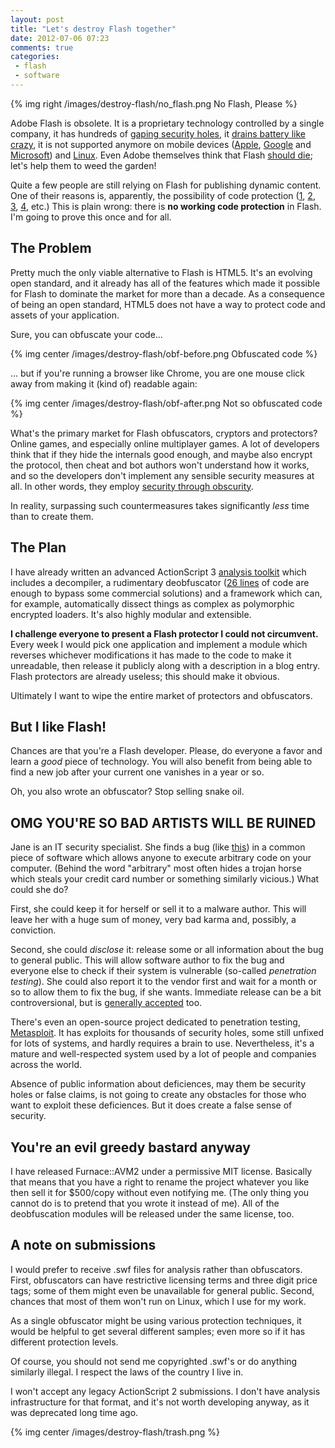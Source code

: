 ```yaml
---
layout: post
title: "Let's destroy Flash together"
date: 2012-07-06 07:23
comments: true
categories:
 - flash
 - software
---
```


{% img right /images/destroy-flash/no_flash.png No Flash, Please %}

Adobe Flash is obsolete. It is a proprietary technology controlled by a single company, it has hundreds of [gaping security holes](http://web.nvd.nist.gov/view/vuln/search-results?query=flash&search_type=all&cves=on), it [drains battery like crazy](http://www.pcworld.com/article/209856/dump_flash_get_2_extra_hours_of_macbook_air_battery_life.html), it is not supported anymore on mobile devices ([Apple](http://www.apple.com/hotnews/thoughts-on-flash/), [Google](http://www.theverge.com/2012/6/29/3125219/flash-mobile-android-4-1-not-supported) and [Microsoft](http://www.macobserver.com/tmo/article/microsoft_outlaws_flash_on_touch-interface_ie_10/)) and [Linux](http://www.omgubuntu.co.uk/2012/02/adobe-adandons-flash-on-linux). Even Adobe themselves think that Flash [should die](http://blogs.adobe.com/conversations/2011/11/flash-focus.html); let's help them to weed the garden!

Quite a few people are still relying on Flash for publishing dynamic content. One of their reasons is, apparently, the possibility of code protection ([1](http://www.beancreative.com/blog/client/index.cfm/2012/3/15/The-peril-of-HTML5-Do-you-really-want-to-share-your-private-proprietary-code-with-the-public), [2](http://weareorganizedchaos.com/index.php/2010/03/18/html5_vs_flash/), [3](http://www.pseudocoder.com/blog/why-html5-video-wont-replace-flash), [4](http://blog.authorstream.com/2012/04/html5-or-flash-which-one-is-better-to.html), etc.) This is plain wrong: there is **no working code protection** in Flash. I'm going to prove this once and for all.

<!-- more -->

The Problem
-----------

Pretty much the only viable alternative to Flash is HTML5. It's an evolving open standard, and it already has all of the features which made it possible for Flash to dominate the market for more than a decade. As a consequence of being an open standard, HTML5 does not have a way to protect code and assets of your application.

Sure, you can obfuscate your code...

{% img center /images/destroy-flash/obf-before.png Obfuscated code %}

... but if you're running a browser like Chrome, you are one mouse click away from making it (kind of) readable again:

{% img center /images/destroy-flash/obf-after.png Not so obfuscated code %}

What's the primary market for Flash obfuscators, cryptors and protectors? Online games, and especially online multiplayer games. A lot of developers think that if they hide the internals good enough, and maybe also encrypt the protocol, then cheat and bot authors won't understand how it works, and so the developers don't implement any sensible security measures at all. In other words, they employ [security through obscurity](http://en.wikipedia.org/wiki/Security_through_obscurity).

In reality, surpassing such countermeasures takes significantly *less* time than to create them.

The Plan
--------

I have already written an advanced ActionScript 3 [analysis toolkit](http://github.com/whitequark/furnace-avm2) which includes a decompiler, a rudimentary deobfuscator ([26 lines](https://github.com/whitequark/furnace-avm2/blob/master/lib/furnace-avm2/abc/primitives/opcode_sequence.rb#L146) of code are enough to bypass some commercial solutions) and a framework which can, for example, automatically dissect things as complex as polymorphic encrypted loaders. It's also highly modular and extensible.

**I challenge everyone to present a Flash protector I could not circumvent.** Every week I would pick one application and implement a module which reverses whichever modifications it has made to the code to make it unreadable, then release it publicly along with a description in a blog entry. Flash protectors are already useless; this should make it obvious.

Ultimately I want to wipe the entire market of protectors and obfuscators.

But I like Flash!
-----------------

Chances are that you're a Flash developer. Please, do everyone a favor and learn a *good* piece of technology. You will also benefit from being able to find a new job after your current one vanishes in a year or so.

Oh, you also wrote an obfuscator? Stop selling snake oil.

OMG YOU'RE SO BAD ARTISTS WILL BE RUINED
----------------------------------------

Jane is an IT security specialist. She finds a bug (like [this](http://web.nvd.nist.gov/view/vuln/detail?vulnId=CVE-2012-2039)) in a common piece of software which allows anyone to execute arbitrary code on your computer. (Behind the word "arbitrary" most often hides a trojan horse which steals your credit card number or something similarly vicious.) What could she do?

First, she could keep it for herself or sell it to a malware author. This will leave her with a huge sum of money, very bad karma and, possibly, a conviction.

Second, she could *disclose* it: release some or all information about the bug to general public. This will allow software author to fix the bug and everyone else to check if their system is vulnerable (so-called *penetration testing*). She could also report it to the vendor first and wait for a month or so to allow them to fix the bug, if she wants. Immediate release can be a bit controversional, but is [generally accepted](http://en.wikipedia.org/wiki/Full_disclosure) too.

There's even an open-source project dedicated to penetration testing, [Metasploit](http://metasploit.com). It has exploits for thousands of security holes, some still unfixed for lots of systems, and hardly requires a brain to use. Nevertheless, it's a mature and well-respected system used by a lot of people and companies across the world.

Absence of public information about deficiences, may them be security holes or false claims, is not going to create any obstacles for those who want to exploit these deficiences. But it does create a false sense of security.

You're an evil greedy bastard anyway
------------------------------------

I have released Furnace::AVM2 under a permissive MIT license. Basically that means that you have a right to rename the project whatever you like then sell it for $500/copy without even notifying me. (The only thing you cannot do is to pretend that you wrote it instead of me). All of the deobfuscation modules will be released under the same license, too.

A note on submissions
---------------------

I would prefer to receive .swf files for analysis rather than obfuscators. First, obfuscators can have restrictive licensing terms and three digit price tags; some of them might even be unavailable for general public. Second, chances that most of them won't run on Linux, which I use for my work.

As a single obfuscator might be using various protection techniques, it would be helpful to get several different samples; even more so if it has different protection levels.

Of course, you should not send me copyrighted .swf's or do anything similarly illegal. I respect the laws of the country I live in.

I won't accept any legacy ActionScript 2 submissions. I don't have analysis infrastructure for that format, and it's not worth developing anyway, as it was deprecated long time ago.

{% img center /images/destroy-flash/trash.png %}
